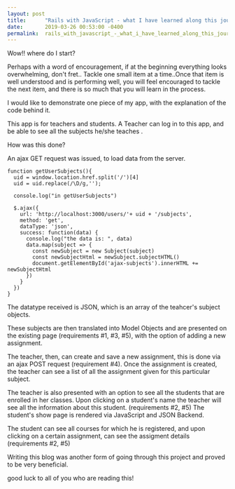 ```yaml
---
layout: post
title:      "Rails with JavaScript - what I have learned along this journey...."
date:       2019-03-26 00:53:00 -0400
permalink:  rails_with_javascript_-_what_i_have_learned_along_this_journey
---
```




Wow!! where do I start?

Perhaps with a word of encouragement, if at the beginning everything looks overwhelming, don't fret..
Tackle one small item at a time..Once that item is well understood and is performing well, you will feel encouraged to tackle the next item, and there is so much that you will learn in the process.

I would like to demonstrate one piece of my app, with the explanation of the code behind it.

This app is for teachers and students.
A Teacher can log in to this app, and be able to see all the subjects he/she teaches .

How was this done?

An ajax GET request was issued, to load data from the server.


```
function getUserSubjects(){
  uid = window.location.href.split('/')[4]
  uid = uid.replace(/\D/g,'');

  console.log("in getUserSubjects")

  $.ajax({
    url: 'http://localhost:3000/users/'+ uid + '/subjects',
    method: 'get',
    dataType: 'json',
    success: function(data) {
      console.log("the data is: ", data)
      data.map(subject => {
        const newSubject = new Subject(subject)
        const newSubjectHtml = newSubject.subjectHTML()
        document.getElementById('ajax-subjects').innerHTML += newSubjectHtml
      })
    }
  })
}
```


The datatype received is JSON, which is an array of the teahcer's subject objects.

These subjects are then translated into Model Objects and are presented on the existing page (requirements #1, #3, #5), with the option of adding a new  assignment.

The teacher, then, can create and save a new  assignment, this is done via  an ajax POST request (requirement #4). Once the assignment is created, the teacher can see a list of all the assignment given for this particular subject.

The teacher is also presented with an option to see all the students that are enrolled in her classes.
Upon clicking on a student's name the teacher will see all the information about this student. (requirements #2, #5)  The student's show page is rendered via JavaScript and JSON Backend.

The student can see all courses for which he is registered, and upon clicking on a certain assignment, can see the assigment details (requirements #2, #5)

Writing this blog was another form of going through this project and proved to be very beneficial.

good luck to all of you who are reading this!


